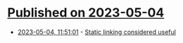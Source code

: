 # [Published on 2023-05-04](index.md)

* [2023-05-04, 11:51:01](https://lobste.rs/s/ureytx/static_linking_considered_useful) - [Static linking considered useful](https://medium.com/@anton_samokhvalov/static-linking-considered-useful-c25300c46e3d)
